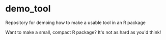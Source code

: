# demo_tool
Repository for demoing how to make a usable tool in an R package

Want to make a small, compact R package? It's not as hard as you'd think!

```


```